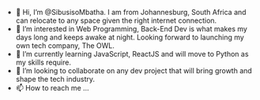 - 👋 Hi, I’m @SibusisoMbatha. I am from Johannesburg, South Africa and can relocate to any space given the right internet connection.
- 👀 I’m interested in Web Programming, Back-End Dev is what makes my days long and keeps awake at night. Looking forward to launching my own tech company, The OWL.
- 🌱 I’m currently learning JavaScript, ReactJS and will move to Python as my skills require.
- 💞️ I’m looking to collaborate on any dev project that will bring growth and shape the tech industry.
- 📫 How to reach me ...

<!---
Sfmonymous/Sfmonymous is a ✨ special ✨ repository because its `README.md` (this file) appears on your GitHub profile.
You can click the Preview link to take a look at your changes.
--->
